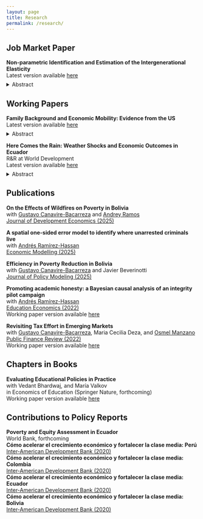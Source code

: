```yaml
---
layout: page
title: Research
permalink: /research/
---
```


## Job Market Paper
**Non-parametric Identification and Estimation of the Intergenerational Elasticity**<br>
Latest version available [here](np_id_and_estimate_ige.pdf)
<details style="margin-top: -0.5em;">
  <summary>Abstract</summary>
<div style="text-align: justify;">
The intergenerational elasticity (IGE) has traditionally served as the
primary measure of income persistence across generations. However, its
estimation has long been hindered by the unobservability of lifetime income.
We address this challenge by first establishing the nonparametric
identification of the IGE, leveraging family characteristics and partial
income data under standard missing-at-random assumptions. Building
on this foundation, we derive a consistent and locally robust estimator
using Neyman orthogonal moments that delivers valid inference. Our
framework enables comparable IGE estimates across time and place,
resolving long-standing challenges in identification and inference. Using
the Panel Study of Income Dynamics, we estimate an IGE of 0.69 for
the United States.
</div>
</details>

## Working Papers
**Family Background and Economic Mobility: Evidence from the US**<br>
Latest version available [here](family_background.pdf)
<details style="margin-top: -0.5em;">
  <summary>Abstract</summary>
<div style="text-align: justify;">
This paper examines how family background relates to economic mobility
for disadvantaged children. We use data from the Panel Study
of Income Dynamics for below-median income, multiple-child families.
Using a novel approach combining family fixed effects, Empirical Bayes
shrinkage, and SHapley Additive exPlanations, we identify which family
characteristics most strongly predict children’s economic outcomes
relative to their parents, holding parental income constant. Our findings
reveal that race and family structure are the primary predictors,
accounting for 35% and 22.4% of the explained variation, respectively.
While supporting the well-documented racial disparities in intergenerational
mobility, our results suggest that the role of family structure in
intergenerational mobility extends beyond the single- versus two-parent
household distinction.
</div>
</details>

**Here Comes the Rain: Weather Shocks and Economic Outcomes in Ecuador**<br>
R&R at World Development<br>
Latest version available [here](here_comes_the_rain.pdf)
<details style="margin-top: -0.5em;">
  <summary>Abstract</summary>
<div style="text-align: justify;">
This paper examines the heterogeneous effect of precipitation shocks on poverty status in
Ecuador. Using gridded monthly precipitation data from 2007 to 2021, we define measures
for the excess and deficit in precipitation levels at the parish geographical level. Weather
data are merged with household socioeconomic information derived from the National Survey
of Employment, Unemployment, and Underemployment (ENEMDU). Our empirical findings
reveal that both excess and deficit in precipitation significantly affect poverty status, with
considerable heterogeneity across economic sectors. Variations in the Standardized Precipitation
Index, whether positive or negative, lead to an increased probability of poverty among
workers in the primary sector. In contrast, we find poverty-reducing effects in the secondary
and tertiary sectors, with their magnitude being shaped by formality status, urban/rural location,
and self-employment status. The analysis identifies per-capita household income and
labor earnings as key transmission channels, with precipitation shocks having redistributive
effects on labor income in the tertiary sector, while amplifying inequality in the primary
sector.
</div>
</details>

## Publications   
**On the Effects of Wildfires on Poverty in Bolivia**<br>
with [Gustavo Canavire-Bacarreza](https://gcanavire.com) and [Andrey Ramos](https://anramosr.github.io/) <br>
[Journal of Development Economics (2025)](https://www.sciencedirect.com/science/article/pii/S0304387825000458) <br>

**A spatial one-sided error model to identify where unarrested criminals live**<br>
with [Andrés Ramírez-Hassan](https://sites.google.com/view/arh-bayesian)<br>
[Economic Modelling (2025)](https://www.sciencedirect.com/science/article/pii/S0264999324002864)<br>

**Efficiency in Poverty Reduction in Bolivia**<br>
with [Gustavo Canavire-Bacarreza](https://gcanavire.com) and  Javier Beverinotti <br>
[Journal of Policy Modeling (2025)](https://www.sciencedirect.com/science/article/pii/S0161893824001480?via%3Dihub)<br>


**Promoting academic honesty: a Bayesian causal analysis of an integrity pilot campaign**<br>
with [Andrés Ramírez-Hassan](https://sites.google.com/view/arh-bayesian)<br>
[Education Economics (2022)](https://www.tandfonline.com/doi/full/10.1080/09645292.2021.2006609?scroll=top&needAccess=true)<br>
Working paper version available [here](promote_honesty_2022.pdf)

**Revisiting Tax Effort in Emerging Markets**<br>
with [Gustavo Canavire-Bacarreza](https://gcanavire.com), Maria Cecilia Deza, and  [Osmel Manzano](https://sites.google.com/site/osmelmanzano/home)<br>
[Public Finance Review (2022)](https://www.sciencedirect.com/science/article/pii/S0161893824001480?via%3Dihub)<br>
Working paper version available [here](tax_effort_2022.pdf)


## Chapters in Books
**Evaluating Educational Policies in Practice**<br>
with Vedant Bhardwaj, and María Valkov<br>
in Economics of Education (Springer Nature, forthcoming) <br>
Working paper version available <a href="eval_educ_policy.pdf" target="_blank" download="eval_educ_policy.pdf">here</a>

## Contributions to Policy Reports
**Poverty and Equity Assessment in Ecuador**<br>
World Bank, forthcoming <br>
**Cómo acelerar el crecimiento económico y fortalecer la clase media: Perú**<br>
[Inter-American Development Bank (2020)](https://publications.iadb.org/es/como-acelerar-el-crecimiento-economico-y-fortalecer-la-clase-media-peru)<br>
**Cómo acelerar el crecimiento económico y fortalecer la clase media: Colombia**<br>
[Inter-American Development Bank (2020)](https://publications.iadb.org/es/como-acelerar-el-crecimiento-economico-y-fortalecer-la-clase-media-colombia)<br>
**Cómo acelerar el crecimiento económico y fortalecer la clase media: Ecuador**<br>
[Inter-American Development Bank (2020)](https://publications.iadb.org/es/como-acelerar-el-crecimiento-economico-y-fortalecer-la-clase-media-ecuador)<br>
**Cómo acelerar el crecimiento económico y fortalecer la clase media: Bolivia**<br>
[Inter-American Development Bank (2020)](https://publications.iadb.org/es/como-acelerar-el-crecimiento-economico-y-fortalecer-la-clase-media-bolivia)


